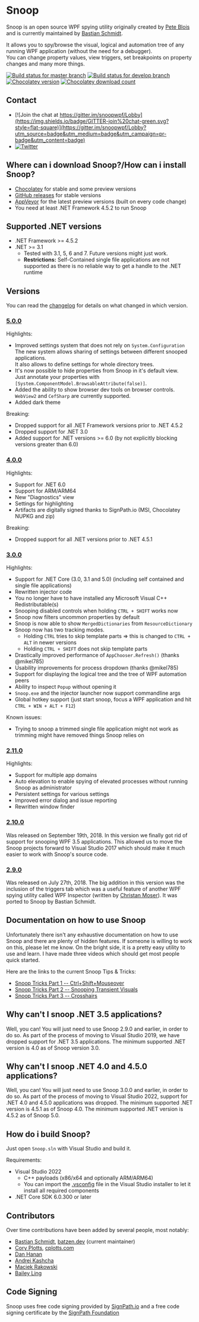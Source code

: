 # Snoop

Snoop is an open source WPF spying utility originally created by [Pete Blois](https://github.com/peteblois) and is currently maintained by [Bastian Schmidt](https://github.com/batzen).

It allows you to spy/browse the visual, logical and automation tree of any running WPF application (without the need for a debugger).  
You can change property values, view triggers, set breakpoints on property changes and many more things.

[![Build status for master branch](https://img.shields.io/appveyor/ci/batzen/snoopwpf/master?style=flat-square&&label=master)](https://ci.appveyor.com/project/batzen/snoopwpf/branch/master)
[![Build status for develop branch](https://img.shields.io/appveyor/ci/batzen/snoopwpf/develop?style=flat-square&&label=develop)](https://ci.appveyor.com/project/batzen/snoopwpf/branch/develop)
[![Chocolatey version](http://img.shields.io/chocolatey/v/snoop.svg?style=flat-square)](https://chocolatey.org/packages/snoop)
[![Chocolatey download count](http://img.shields.io/chocolatey/dt/snoop.svg?style=flat-square)](https://chocolatey.org/packages/snoop)

## Contact

- [![Join the chat at https://gitter.im/snoopwpf/Lobby](https://img.shields.io/badge/GITTER-join%20chat-green.svg?style=flat-square)](https://gitter.im/snoopwpf/Lobby?utm_source=badge&utm_medium=badge&utm_campaign=pr-badge&utm_content=badge)
- [![Twitter](https://img.shields.io/badge/twitter-%40batzendev-blue.svg?style=flat-square)](https://twitter.com/batzendev)

## Where can i download Snoop?/How can i install Snoop?

- [Chocolatey](https://chocolatey.org/packages/snoop) for stable and some preview versions
- [GitHub releases](https://github.com/snoopwpf/snoopwpf/releases) for stable versions
- [AppVeyor](https://ci.appveyor.com/project/batzen/snoopwpf/build/artifacts) for the latest preview versions (built on every code change)
- You need at least .NET Framework 4.5.2 to run Snoop

## Supported .NET versions

- .NET Framework >= 4.5.2
- .NET >= 3.1
  - Tested with 3.1, 5, 6 and 7. Future versions might just work.
  - **Restrictions:** Self-Contained single file applications are not supported as there is no reliable way to get a handle to the .NET runtime

## Versions

You can read the [changelog](Changelog.md) for details on what changed in which version.

### [5.0.0](../../releases/tag/v5.0.0)

Highlights:

- Improved settings system that does not rely on `System.Configuration`  
  The new system allows sharing of settings between different snooped applications.  
  It also allows to define settings for whole directory trees.
- It's now possible to hide properties from Snoop in it's default view.  
  Just annotate your properties with `[System.ComponentModel.BrowsableAttribute(false)]`.
- Added the ability to show browser dev tools on browser controls.  
  `WebView2` and `CefSharp` are currently supported.
- Added dark theme

Breaking:

- Dropped support for all .NET Framework versions prior to .NET 4.5.2
- Dropped support for .NET 3.0
- Added support for .NET versions >= 6.0 (by not explicitly blocking versions greater than 6.0)

### [4.0.0](../../releases/tag/v4.0.0)

Highlights:

- Support for .NET 6.0
- Support for ARM/ARM64
- New "Diagnostics" view
- Settings for highlighting
- Artifacts are digitally signed thanks to SignPath.io (MSI, Chocolatey NUPKG and zip)

Breaking:

- Dropped support for all .NET versions prior to .NET 4.5.1

### [3.0.0](../../releases/tag/v3.0.0)

Highlights:

- Support for .NET Core (3.0, 3.1 and 5.0) (including self contained and single file applications)
- Rewritten injector code
- You no longer have to have installed any Microsoft Visual C++ Redistributable(s)
- Snooping disabled controls when holding `CTRL + SHIFT` works now
- Snoop now filters uncommon properties by default
- Snoop is now able to show `MergedDictionaries` from `ResourceDictionary`
- Snoop now has two tracking modes.
  - Holding `CTRL` tries to skip template parts => this is changed to `CTRL + ALT` in newer versions
  - Holding `CTRL + SHIFT` does not skip template parts
- Drastically improved performance of `AppChooser.Refresh()` (thanks @mikel785)
- Usability improvements for process dropdown (thanks @mikel785)
- Support for displaying the logical tree and the tree of WPF automation peers
- Ability to inspect `Popup` without opening it
- `Snoop.exe` and the injector launcher now support commandline args
- Global hotkey support (just start snoop, focus a WPF application and hit `CTRL + WIN + ALT + F12`)

Known issues:

- Trying to snoop a trimmed single file application might not work as trimming might have removed things Snoop relies on

### [2.11.0](../../releases/tag/2.11.0)

Highlights:

- Support for multiple app domains
- Auto elevation to enable spying of elevated processes without running Snoop as administrator
- Persistent settings for various settings
- Improved error dialog and issue reporting
- Rewritten window finder

### [2.10.0](../../releases/tag/2.10.0)

Was released on September 19th, 2018.
In this version we finally got rid of support for snooping WPF 3.5 applications.
This allowed us to move the Snoop projects forward to Visual Studio 2017 which should make it much easier to work with Snoop's source code.

### [2.9.0](../../releases/tag/2.9.0)

Was released on July 27th, 2018.
The big addition in this version was the inclusion of the triggers tab which was a useful feature of another WPF spying utility called WPF Inspector (written by [Christan Moser](https://github.com/ChristianMoser)).
It was ported to Snoop by Bastian Schmidt.

## Documentation on how to use Snoop

Unfortunately there isn't any exhaustive documentation on how to use Snoop and there are plenty of hidden features. If someone is willing to work on this, please let me know. On the bright side, it is a pretty easy utility to use and learn. I have made three videos which should get most people quick started.

Here are the links to the current Snoop Tips & Tricks:

- [Snoop Tricks Part 1 -- Ctrl+Shift+Mouseover](https://www.youtube.com/watch?v=n8EdRR0Tc1k)
- [Snoop Tricks Part 2 -- Snooping Transient Visuals](https://www.youtube.com/watch?v=98UEVCQHmVA)
- [Snoop Tricks Part 3 -- Crosshairs](https://www.youtube.com/watch?v=frXAgGzZnrU)

## Why can't I snoop .NET 3.5 applications?

Well, you can! You will just need to use Snoop 2.9.0 and earlier, in order to do so.
As part of the process of moving to Visual Studio 2019, we have dropped support for .NET 3.5 applications.
The minimum supported .NET version is 4.0 as of Snoop version 3.0.

## Why can't I snoop .NET 4.0 and 4.5.0 applications?

Well, you can! You will just need to use Snoop 3.0.0 and earlier, in order to do so.
As part of the process of moving to Visual Studio 2022, support for .NET 4.0 and 4.5.0 applications was dropped.
The minimum supported .NET version is 4.5.1 as of Snoop 4.0.
The minimum supported .NET version is 4.5.2 as of Snoop 5.0.

## How do i build Snoop?

Just open `Snoop.sln` with Visual Studio and build it.

Requirements:

- Visual Studio 2022
  - C++ payloads (x86/x64 and optionally ARM/ARM64)
  - You can import the [.vsconfig](.vsconfig) file in the Visual Studio installer to let it install all required components
- .NET Core SDK 6.0.300 or later

## Contributors

Over time contributions have been added by several people, most notably:

- [Bastian Schmidt](https://github.com/batzen), [batzen.dev](https://batzen.dev) (current maintainer)
- [Cory Plotts](https://github.com/cplotts), [cplotts.com](https://cplotts.com)
- [Dan Hanan](http://blogs.interknowlogy.com/author/danhanan/)
- [Andrei Kashcha](http://blog.yasiv.com/)
- [Maciek Rakowski](https://github.com/MaciekRakowski)
- [Bailey Ling](https://github.com/bling)

## Code Signing

Snoop uses free code signing provided by [SignPath.io](https://signpath.io?utm_source=foundation&utm_medium=github&utm_campaign=snoopwpf) and a free code signing certificate by the [SignPath Foundation](https://signpath.org?utm_source=foundation&utm_medium=github&utm_campaign=snoopwpf)
